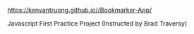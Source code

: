 https://kenvantruong.github.io//Bookmarker-App/

Javascript First Practice Project
(Instructed by Brad Traversy)
